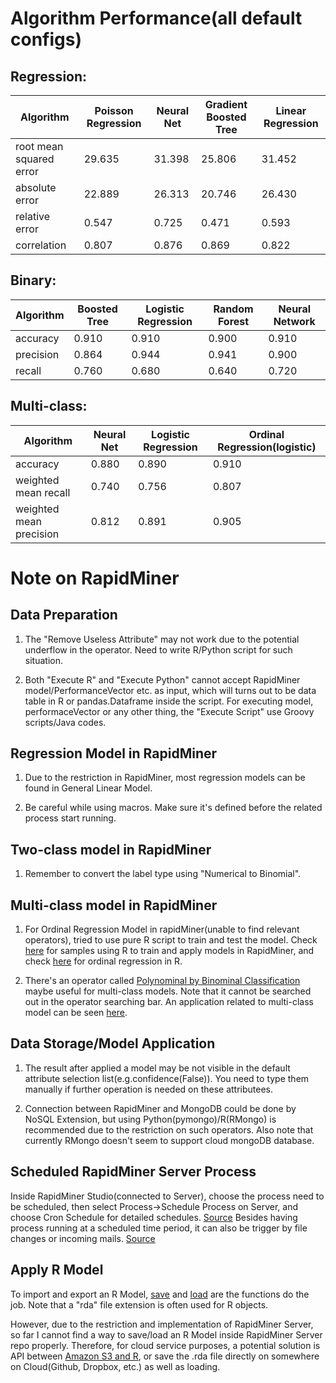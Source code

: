 # Algorithm Performance(all default configs)

## Regression:


Algorithm | Poisson Regression | Neural Net | Gradient Boosted Tree | Linear Regression
 --- | --- | --- | --- | ---
root mean squared error | 29.635 | 31.398 | 25.806 | 31.452
absolute error | 22.889 | 26.313 | 20.746 | 26.430
relative error | 0.547 | 0.725 | 0.471 | 0.593
correlation | 0.807 | 0.876 | 0.869 | 0.822

## Binary:
Algorithm | Boosted Tree | Logistic Regression | Random Forest | Neural Network
 --- | --- | --- | --- | ---
accuracy | 0.910 | 0.910 | 0.900 | 0.910
precision | 0.864 | 0.944 | 0.941 | 0.900
recall | 0.760 | 0.680 | 0.640 | 0.720

## Multi-class:
Algorithm | Neural Net | Logistic Regression | Ordinal Regression(logistic)
 --- | --- | --- | ---
accuracy | 0.880 | 0.890 | 0.910
weighted mean recall | 0.740 | 0.756 | 0.807
weighted mean precision | 0.812 | 0.891 | 0.905

# Note on RapidMiner

## Data Preparation

1. The "Remove Useless Attribute" may not work due to the potential underflow in the operator. Need to write R/Python script for 
such situation.

2. Both "Execute R" and "Execute Python" cannot accept RapidMiner model/PerformanceVector etc. as input, which will turns out to be 
data table in R or pandas.Dataframe inside the script. For executing model, performaceVector or any other thing, the "Execute Script" use Groovy scripts/Java codes.

## Regression Model in RapidMiner

1. Due to the restriction in RapidMiner, most regression models can be found in General Linear Model.

2. Be careful while using macros. Make sure it's defined before the related process start running.

## Two-class model in RapidMiner

1. Remember to convert the label type using "Numerical to Binomial".

## Multi-class model in RapidMiner

1. For Ordinal Regression Model in rapidMiner(unable to find relevant operators), tried to use pure R script to train and test the model. 
Check [here](http://community.rapidminer.com/t5/RapidMiner-Studio/Is-is-possible-to-see-the-output-from-an-R-model-in-Rapidminer/td-p/24472) for samples using R to train and apply models in RapidMiner, and check [here](http://www.uni-kiel.de/psychologie/rexrepos/posts/regressionOrdinal.html) for ordinal regression in R.

2. There's an operator called [Polynominal by Binominal Classification](http://docs.rapidminer.com/studio/operators/modeling/predictive/ensembles/polynomial_by_binomial_classification.html) maybe useful for multi-class models. Note that it cannot be searched out in the operator searching bar. An application related to multi-class model can be seen [here](http://community.rapidminer.com/t5/RapidMiner-Studio/Multi-Class-Labels/td-p/26572).

## Data Storage/Model Application

1. The result after applied a model may be not visible in the default attribute selection list(e.g.confidence(False)).
You need to type them manually if further operation is needed on these attributees.

2. Connection between RapidMiner and MongoDB could be done by NoSQL Extension, but using Python(pymongo)/R(RMongo) is recommended due
to the restriction on such operators. Also note that currently RMongo doesn't seem to support cloud mongoDB database.


## Scheduled RapidMiner Server Process

Inside RapidMiner Studio(connected to Server), choose the process need to be scheduled, then select Process->Schedule Process on Server, and choose Cron Schedule for detailed schedules. [Source](http://docs.rapidminer.com/server/how-to/schedule-a-process/schedule-from-studio.html) 
Besides having process running at a scheduled time period, it can also be trigger by file changes or incoming mails. [Source](http://docs.rapidminer.com/server/how-to/schedule-a-process/schedule-from-server.html)


## Apply R Model

To import and export an R Model, [save](https://stat.ethz.ch/R-manual/R-devel/library/base/html/save.html) and [load](https://stat.ethz.ch/R-manual/R-devel/library/base/html/load.html) are the functions do the job. Note that a "rda" file extension is often used for R objects.

However, due to the restriction and implementation of RapidMiner Server, so far I cannot find a way to save/load an R Model inside RapidMiner Server repo properly. Therefore, for cloud service purposes, a potential solution is API between [Amazon S3 and R]("https://github.com/cloudyr/aws.s3"), or save the .rda file directly on somewhere on Cloud(Github, Dropbox, etc.) as well as loading.
